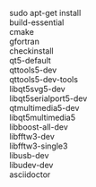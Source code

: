 sudo apt-get install \
  build-essential \
  cmake \
  gfortran \
  checkinstall \
  qt5-default \
  qttools5-dev \
  qttools5-dev-tools \
  libqt5svg5-dev \
  libqt5serialport5-dev \
  qtmultimedia5-dev \
  libqt5multimedia5 \
  libboost-all-dev \
  libfftw3-dev \
  libfftw3-single3 \
  libusb-dev \
  libudev-dev \
  asciidoctor
